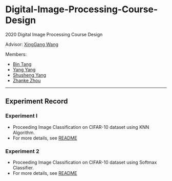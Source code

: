 # Digital-Image-Processing-Course-Design
2020 Digital Image Processing Course Design

Advisor: [XingGang Wang](<http://xinggangw.info/index.htm>)

Members:

- [Bin Tang](<https://github.com/tangbingk>)
- [Yang Yang](<https://github.com/YangYangGirl>)
- [Shusheng Yang](<https://github.com/vealocia>)
- [Zhanke Zhou](<https://github.com/AndrewZhou924>)

---

## Experiment Record

### Experiment I

- Proceeding Image Classification on CIFAR-10 dataset using KNN Algorithm.
- For more details, see [README](<https://github.com/AndrewZhou924/Digital-Image-Processing-Course-Design/tree/master/project-1>)

### Experiment 2

- Proceeding Image Classification on CIFAR-10 dataset using Softmax Classifier.
- For more details, see [README](https://github.com/AndrewZhou924/Digital-Image-Processing-Course-Design/tree/master/project-2 )